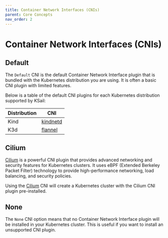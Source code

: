 ```yaml
---
title: Container Network Interfaces (CNIs)
parent: Core Concepts
nav_order: 2
---
```


# Container Network Interfaces (CNIs)

## Default

The `Default` CNI is the default Container Network Interface plugin that is bundled with the Kubernetes distribution you are using. It is often a basic CNI plugin with limited features.

Below is a table of the default CNI plugins for each Kubernetes distribution supported by KSail:

| Distribution | CNI                                                                           |
| ------------ | ----------------------------------------------------------------------------- |
| Kind         | [kindnetd](https://github.com/kubernetes-sigs/kind/tree/main/images/kindnetd) |
| K3d          | [flannel](https://github.com/flannel-io/flannel)                              |

## Cilium

[Cilium](https://cilium.io/) is a powerful CNI plugin that provides advanced networking and security features for Kubernetes clusters. It uses eBPF (Extended Berkeley Packet Filter) technology to provide high-performance networking, load balancing, and security policies.

Using the [Cilium](https://cilium.io/) CNI will create a Kubernetes cluster with the Cilium CNI plugin pre-installed.

## None

The `None` CNI option means that no Container Network Interface plugin will be installed in your Kubernetes cluster. This is useful if you want to install an unsupported CNI plugin.

